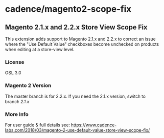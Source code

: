 # cadence/magento2-scope-fix
## Magento 2.1.x and 2.2.x Store View Scope Fix
This extension adds support to Magento 2.1.x and 2.2.x to correct an issue where the "Use Default Value" checkboxes become unchecked on products when editing at a store-view level.

### License

OSL 3.0

### Magento 2 Version

The master branch is for 2.2.x. If you need the 2.1.x version, switch to branch *2.1.x*

### More Info

For user guide & full details see: https://www.cadence-labs.com/2018/03/magento-2-use-default-value-store-view-scope-fix/


